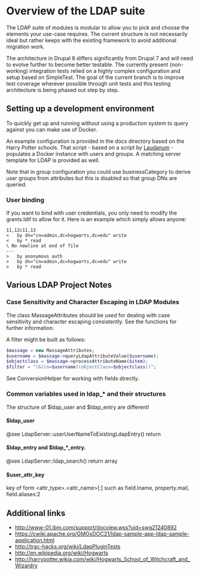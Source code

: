 # Overview of the LDAP suite

The LDAP suite of modules is modular to allow you to pick and choose the elements your use-case requires. The current
structure is not necessarily ideal but rather keeps with the existing framework to avoid additional migration work.

The architecture in Drupal 8 differs significantly from Drupal 7 and will need to evolve further to become better
testable. The currently present (non-working) integration tests relied on a highly complex configuration and setup
based on SimpleTest. The goal of the current branch is to improve test coverage wherever possible through unit tests and
this testing architecture is being phased out step by step.

## Setting up a development environment

To quickly get up and running without using a production system to query against you can make use of Docker. 

An example configuration is provided in the docs directory based on the Harry Potter schools. That script - based on a
script by [Laudanum](https://github.com/Laudanum) - populates a Docker instance with users and groups. A matching 
server template for LDAP is provided as well.

Note that in group configuration you could use businessCategory to derive user groups from attributes but this is
disabled so that group DNs are queried.

### User binding

If you want to bind with user credentials, you only need to modify the grants.ldif to allow for it. Here is an example
which simply allows anyone:

```
11,12c11,13
<   by dn="cn=admin,dc=hogwarts,dc=edu" write
<   by * read
\ No newline at end of file
---
>   by anonymous auth
>   by dn="cn=admin,dc=hogwarts,dc=edu" write
>   by * read
```

## Various LDAP Project Notes

### Case Sensitivity and Character Escaping in LDAP Modules

The class MassageAttributes should be used for dealing with case sensitivity
and character escaping consistently. See the functions for further information.

A filter might be built as follows:

```php
$massage = new MassageAttributes;
$username = $massage->queryLdapAttributeValue($username);
$objectclass = $massage->processAttributeName($item);
$filter = "(&(cn=$username)(objectClass=$objectclass))";
```

See ConversionHelper for working with fields directly.

### Common variables used in ldap_* and their structures

The structure of $ldap_user and $ldap_entry are different!

#### $ldap_user
@see LdapServer::userUserNameToExistingLdapEntry() return

#### $ldap_entry and $ldap_*_entry.
@see LdapServer::ldap_search() return array

####  $user_attr_key
key of form <attr_type>.<attr_name>[:<instance>] such as field.lname, property.mail, field.aliases:2

## Additional links

* http://www-01.ibm.com/support/docview.wss?uid=swg21240892
* https://cwiki.apache.org/GMOxDOC21/ldap-sample-app-ldap-sample-application.html
* http://trac-hacks.org/wiki/LdapPluginTests
* http://en.wikipedia.org/wiki/Hogwarts
* http://harrypotter.wikia.com/wiki/Hogwarts_School_of_Witchcraft_and_Wizardry
